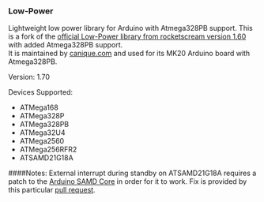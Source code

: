 ### Low-Power
Lightweight low power library for Arduino with Atmega328PB support.
This is a fork of the <a href="https://github.com/rocketscream/Low-Power">official Low-Power library from rocketscream version 1.60</a> with added Atmega328PB support.<br/>
It is maintained by <a href="https://www.canique.com">canique.com</a> and used for its MK20 Arduino board with Atmega328PB.

Version: 1.70

Devices Supported:
* ATMega168
* ATMega328P
* ATMega328PB
* ATMega32U4
* ATMega2560
* ATMega256RFR2
* ATSAMD21G18A

####Notes:
External interrupt during standby on ATSAMD21G18A requires a patch to the <a href="https://github.com/arduino/ArduinoCore-samd">Arduino SAMD Core</a> in order for it to work. Fix is provided by this particular <a href="https://github.com/arduino/ArduinoCore-samd/pull/90">pull request</a>.
